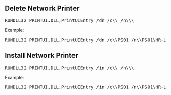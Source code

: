 ## Delete Network Printer

<pre>
RUNDLL32 PRINTUI.DLL,PrintUIEntry /dn /c\\<server> /n\\<server>\<printer share name>
</pre>
Example:

<pre>
RUNDLL32 PRINTUI.DLL,PrintUIEntry /dn /c\\PS01 /n\\PS01\HR-LJ
</pre>
## Install Network Printer

<pre>
RUNDLL32 PRINTUI.DLL,PrintUIEntry /in /c\\<server> /n\\<server>\<printer share name>
</pre>
Example:

<pre>
RUNDLL32 PRINTUI.DLL,PrintUIEntry /in /c\\PS01 /n\\PS01\HR-LJ
</pre>
